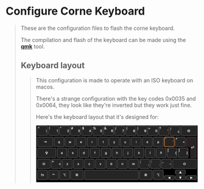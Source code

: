 # Configure Corne Keyboard

> These are the configuration files to flash the corne keyboard.
>
> The compilation and flash of the keyboard can be made using the [**qmk**](https://docs.qmk.fm/newbs_building_firmware) tool.
>
> ## Keyboard layout
>
>> This configuration is made to operate with an ISO keyboard on macos.
>>
>> There's a strange configuration with the key codes 0x0035 and 0x0064, they look like they're inverted but they work just fine.
>>
>> Here's the keyboard layout that it's designed for:
>>
>> ![Spanish MacOS Keyboard Layout](./keyboard_layout.png)